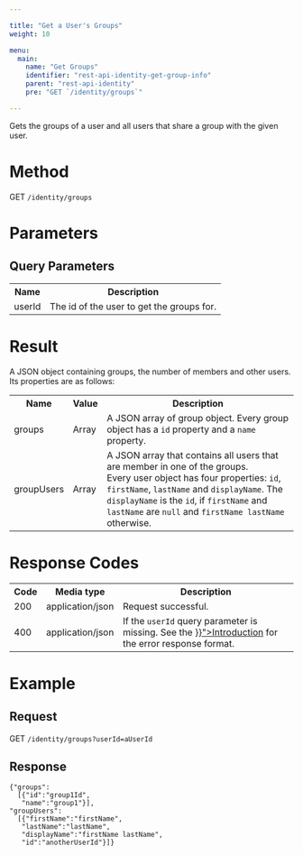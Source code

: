 ```yaml
---

title: "Get a User's Groups"
weight: 10

menu:
  main:
    name: "Get Groups"
    identifier: "rest-api-identity-get-group-info"
    parent: "rest-api-identity"
    pre: "GET `/identity/groups`"

---
```



Gets the groups of a user and all users that share a group with the given user.


# Method

GET `/identity/groups`


# Parameters

## Query Parameters

<table class="table table-striped">
  <tr>
    <th>Name</th>
    <th>Description</th>
  </tr>
  <tr>
    <td>userId</td>
    <td>The id of the user to get the groups for.</td>
  </tr>
</table>


# Result

A JSON object containing groups, the number of members and other users.
Its properties are as follows:

<table class="table table-striped">
  <tr>
    <th>Name</th>
    <th>Value</th>
    <th>Description</th>
  </tr>
  <tr>
    <td>groups</td>
    <td>Array</td>
    <td>A JSON array of group object. Every group object has a <code>id</code> property and a <code>name</code> property.</td>
  </tr>
  <tr>
    <td>groupUsers</td>
    <td>Array</td>
    <td>A JSON array that contains all users that are member in one of the groups.<br/>
    Every user object has four properties: <code>id</code>, <code>firstName</code>, <code>lastName</code> and <code>displayName</code>.
    The <code>displayName</code> is the <code>id</code>, if <code>firstName</code> and <code>lastName</code> are <code>null</code>
    and <code>firstName lastName</code> otherwise.</td>
  </tr>
</table>


# Response Codes

<table class="table table-striped">
  <tr>
    <th>Code</th>
    <th>Media type</th>
    <th>Description</th>
  </tr>
  <tr>
    <td>200</td>
    <td>application/json</td>
    <td>Request successful.</td>
  </tr>
  <tr>
    <td>400</td>
    <td>application/json</td>
    <td>If the <code>userId</code> query parameter is missing. See the <a href="{{< relref "reference/rest/overview/index.md#error-handling" >}}">Introduction</a> for the error response format.</td>
  </tr>
</table>


# Example

## Request

GET `/identity/groups?userId=aUserId`

## Response

    {"groups":
      [{"id":"group1Id",
       "name":"group1"}],
    "groupUsers":
      [{"firstName":"firstName",
       "lastName":"lastName",
       "displayName":"firstName lastName",
       "id":"anotherUserId"}]}
